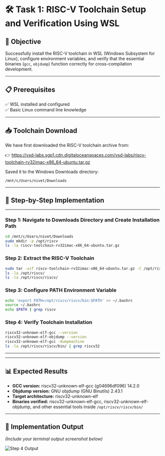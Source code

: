 # 🛠️ Task 1: RISC-V Toolchain Setup and Verification Using WSL

## 🎯 Objective

Successfully install the RISC-V toolchain in WSL (Windows Subsystem for Linux), configure environment variables, and verify that the essential binaries (`gcc`, `objdump`) function correctly for cross-compilation development.

---

## 📋 Prerequisites

✅ WSL installed and configured  
✅ Basic Linux command line knowledge  

---

## 📥 Toolchain Download

We have first downloaded the RISC-V toolchain archive from:

👉 https://vsd-labs.sgp1.cdn.digitaloceanspaces.com/vsd-labs/riscv-toolchain-rv32imac-x86_64-ubuntu.tar.gz

Saved it to the Windows Downloads directory:

`/mnt/c/Users/nivet/Downloads`

---

## 🚀 Step-by-Step Implementation

---

### Step 1: Navigate to Downloads Directory and Create Installation Path

```bash
cd /mnt/c/Users/nivet/Downloads
sudo mkdir -p /opt/riscv
ls -la riscv-toolchain-rv32imac-x86_64-ubuntu.tar.gz
```


### Step 2: Extract the RISC-V Toolchain

```bash
sudo tar -xzf riscv-toolchain-rv32imac-x86_64-ubuntu.tar.gz -C /opt/riscv --strip-components=1
ls -la /opt/riscv/
ls -la /opt/riscv/riscv/
```
### Step 3: Configure PATH Environment Variable

```bash
echo 'export PATH=/opt/riscv/riscv/bin:$PATH' >> ~/.bashrc
source ~/.bashrc
echo $PATH | grep riscv
```

### Step 4: Verify Toolchain Installation

```bash
riscv32-unknown-elf-gcc --version
riscv32-unknown-elf-objdump --version
riscv32-unknown-elf-gcc -dumpmachine
ls -la /opt/riscv/riscv/bin/ | grep riscv32
```
---
---

## 📊 Expected Results

- **GCC version:** riscv32-unknown-elf-gcc (g04696df096) 14.2.0  
- **Objdump version:** GNU objdump (GNU Binutils) 2.43.1  
- **Target architecture:** riscv32-unknown-elf  
- **Binaries verified:** riscv32-unknown-elf-gcc, riscv32-unknown-elf-objdump, and other essential tools inside `/opt/riscv/riscv/bin/`

---

## 📸 Implementation Output

_(Include your terminal output screenshot below)_

![Step 4 Output](images/step4_output.png)



